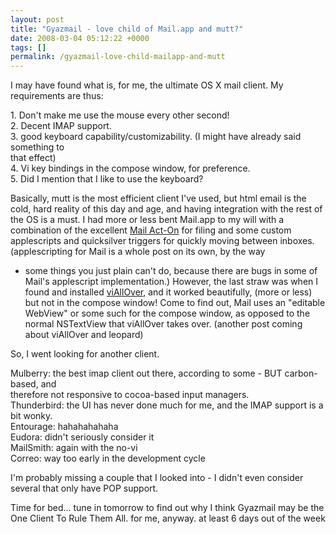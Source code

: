 ```yaml
---
layout: post
title: "Gyazmail - love child of Mail.app and mutt?"
date: 2008-03-04 05:12:22 +0000
tags: []
permalink: /gyazmail-love-child-mailapp-and-mutt
---
```




I may have found what is, for me, the ultimate OS X mail client. My
requirements are thus:

1\. Don\'t make me use the mouse every other second!\
2. Decent IMAP support.\
3. good keyboard capability/customizability. (I might have already said
something to\
that effect)\
4. Vi key bindings in the compose window, for preference.\
5. Did I mention that I like to use the keyboard?

Basically, mutt is the most efficient client I\'ve used, but html email
is the cold, hard reality of this day and age, and having integration
with the rest of the OS is a must. I had more or less bent Mail.app to
my will with a combination of the excellent [Mail
Act-On](http://www.indev.ca/MailActOn.html) for filing and some custom
applescripts and quicksilver triggers for quickly moving between
inboxes. (applescripting for Mail is a whole post on its own, by the way
- some things you just plain can\'t do, because there are bugs in some
of Mail\'s applescript implementation.) However, the last straw was when
I found and installed [viAllOver](http://www.dabble.org/viallover/), and
it worked beautifully, (more or less) but not in the compose window!
Come to find out, Mail uses an \"editable WebView\" or some such for the
compose window, as opposed to the normal NSTextView that viAllOver takes
over. (another post coming about viAllOver and leopard)

So, I went looking for another client.

Mulberry: the best imap client out there, according to some - BUT
carbon-based, and\
therefore not responsive to cocoa-based input managers.\
Thunderbird: the UI has never done much for me, and the IMAP support is
a bit wonky.\
Entourage: hahahahahaha\
Eudora: didn\'t seriously consider it\
MailSmith: again with the no-vi\
Correo: way too early in the development cycle

I\'m probably missing a couple that I looked into - I didn\'t even
consider several that only have POP support.

Time for bed\... tune in tomorrow to find out why I think Gyazmail may
be the One Client To Rule Them All. for me, anyway. at least 6 days out
of the week





